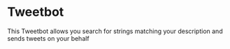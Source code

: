 # Tweetbot
This Tweetbot allows you search for strings matching your description and sends tweets on your behalf
